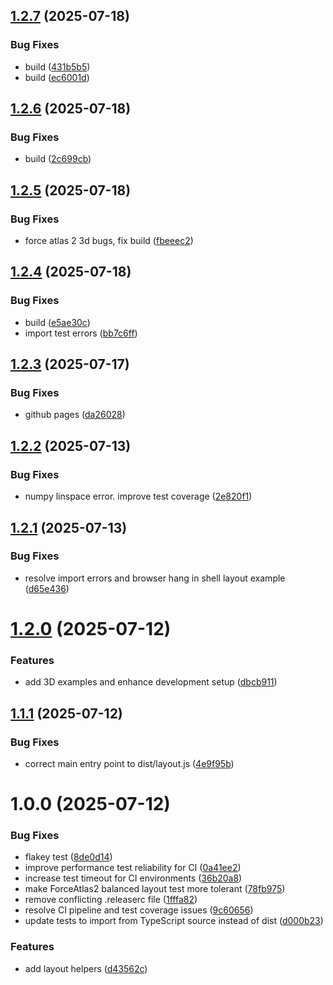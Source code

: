 ## [1.2.7](https://github.com/graphty-org/layout/compare/v1.2.6...v1.2.7) (2025-07-18)


### Bug Fixes

* build ([431b5b5](https://github.com/graphty-org/layout/commit/431b5b5774c224c6b514ab26250283a0cc66b90a))
* build ([ec6001d](https://github.com/graphty-org/layout/commit/ec6001df23d4fa2ddb5148d3d3febf363bf90b64))

## [1.2.6](https://github.com/graphty-org/layout/compare/v1.2.5...v1.2.6) (2025-07-18)


### Bug Fixes

* build ([2c699cb](https://github.com/graphty-org/layout/commit/2c699cbf0e674d32e17163ec890ab6c75e1264f5))

## [1.2.5](https://github.com/graphty-org/layout/compare/v1.2.4...v1.2.5) (2025-07-18)


### Bug Fixes

* force atlas 2 3d bugs, fix build ([fbeeec2](https://github.com/graphty-org/layout/commit/fbeeec207e97a3c1a5c8d334df33886f24f598e2))

## [1.2.4](https://github.com/graphty-org/layout/compare/v1.2.3...v1.2.4) (2025-07-18)


### Bug Fixes

* build ([e5ae30c](https://github.com/graphty-org/layout/commit/e5ae30cc1607fc30117f0d4d35ae19d7ca07697c))
* import test errors ([bb7c6ff](https://github.com/graphty-org/layout/commit/bb7c6ffd1529d182115cb3a81599d0ef3d74b052))

## [1.2.3](https://github.com/graphty-org/layout/compare/v1.2.2...v1.2.3) (2025-07-17)


### Bug Fixes

* github pages ([da26028](https://github.com/graphty-org/layout/commit/da26028da1f7638322f2a6e199f0bbdf70baec91))

## [1.2.2](https://github.com/graphty-org/layout/compare/v1.2.1...v1.2.2) (2025-07-13)


### Bug Fixes

* numpy linspace error. improve test coverage ([2e820f1](https://github.com/graphty-org/layout/commit/2e820f181bd7242ef251c1833b10533699485209))

## [1.2.1](https://github.com/graphty-org/layout/compare/v1.2.0...v1.2.1) (2025-07-13)


### Bug Fixes

* resolve import errors and browser hang in shell layout example ([d65e436](https://github.com/graphty-org/layout/commit/d65e4360d9c42c885731ec952ea52978da61c7d5))

# [1.2.0](https://github.com/graphty-org/layout/compare/v1.1.1...v1.2.0) (2025-07-12)


### Features

* add 3D examples and enhance development setup ([dbcb911](https://github.com/graphty-org/layout/commit/dbcb9117f77243c0c105c3bcf29252f0cf5d5484))

## [1.1.1](https://github.com/graphty-org/layout/compare/v1.1.0...v1.1.1) (2025-07-12)


### Bug Fixes

* correct main entry point to dist/layout.js ([4e9f95b](https://github.com/graphty-org/layout/commit/4e9f95bfae3d2974808fa4a306b677e95d9706b9))

# 1.0.0 (2025-07-12)


### Bug Fixes

* flakey test ([8de0d14](https://github.com/graphty-org/layout/commit/8de0d147f7267b5715c4529db64014578ee06c97))
* improve performance test reliability for CI ([0a41ee2](https://github.com/graphty-org/layout/commit/0a41ee238bdbaa1f4d68d864998b24bd4c59ff3d))
* increase test timeout for CI environments ([36b20a8](https://github.com/graphty-org/layout/commit/36b20a8ea0811cdac7d97975ab0490f2cf29b6ae))
* make ForceAtlas2 balanced layout test more tolerant ([78fb975](https://github.com/graphty-org/layout/commit/78fb975053dd25d26e351626170fe73d2b68b677))
* remove conflicting .releaserc file ([1fffa82](https://github.com/graphty-org/layout/commit/1fffa821219774efab8203fc2ea7943493ad1825))
* resolve CI pipeline and test coverage issues ([9c60656](https://github.com/graphty-org/layout/commit/9c606562074bafc234499f4f2637a55730195af3))
* update tests to import from TypeScript source instead of dist ([d000b23](https://github.com/graphty-org/layout/commit/d000b23c301fe84807958e54f29ba4ca682818fd))


### Features

* add layout helpers ([d43562c](https://github.com/graphty-org/layout/commit/d43562c02a68720f96905ad4c969e12c0a0e5db4))
